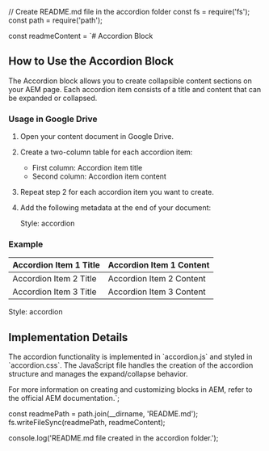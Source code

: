 
// Create README.md file in the accordion folder
const fs = require('fs');
const path = require('path');

const readmeContent = `# Accordion Block

## How to Use the Accordion Block

The Accordion block allows you to create collapsible content sections on your AEM page. Each accordion item consists of a title and content that can be expanded or collapsed.

### Usage in Google Drive

1. Open your content document in Google Drive.
2. Create a two-column table for each accordion item:
   - First column: Accordion item title
   - Second column: Accordion item content
3. Repeat step 2 for each accordion item you want to create.
4. Add the following metadata at the end of your document:

   Style: accordion

### Example

| Accordion Item 1 Title | Accordion Item 1 Content |
|------------------------|--------------------------|
| Accordion Item 2 Title | Accordion Item 2 Content |
| Accordion Item 3 Title | Accordion Item 3 Content |

Style: accordion

## Implementation Details

The accordion functionality is implemented in \`accordion.js\` and styled in \`accordion.css\`. The JavaScript file handles the creation of the accordion structure and manages the expand/collapse behavior.

For more information on creating and customizing blocks in AEM, refer to the official AEM documentation.`;

const readmePath = path.join(__dirname, 'README.md');
fs.writeFileSync(readmePath, readmeContent);

console.log('README.md file created in the accordion folder.');